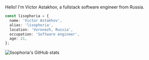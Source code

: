 Hello! I'm Victor Astakhov, a fullstack software engineer from Russia.

```typescript
const lisophoria = {
  name: 'Victor Astakhov',
  alias: 'lisophoria',
  location: 'Voronezh, Russia',
  occupation: 'Software engineer',
  age: 21,
};
```
  
![lisophoria's GitHub stats](https://github-readme-stats.vercel.app/api?username=lisophoria&show_icons=true&theme=transparent&card_width=850)
